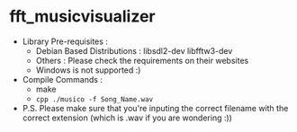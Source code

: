 # fft_musicvisualizer
* Library Pre-requisites : 
  * Debian Based Distributions : libsdl2-dev libfftw3-dev
  * Others : Please check the requirements on their websites
  * Windows is not supported :)
* Compile Commands : 
  * make 
  * ```cpp ./musico -f Song_Name.wav```
* P.S. Please make sure that you're inputing the correct filename with the correct extension (which is .wav if you are wondering :))
